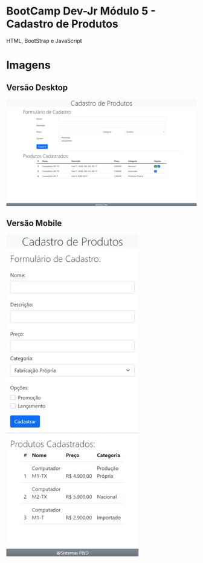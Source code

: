 # BootCamp Dev-Jr Módulo 5 - Cadastro de Produtos

HTML, BootStrap e JavaScript


# Imagens
## Versão Desktop

![Versão Desktop](https://github.com/bootcampfullstack/bootcamp-devjr-modulo5-cadastro-produto/blob/main/docs/app-desktop.jpeg "Versão Desktop")

## Versão Mobile
<img src="https://github.com/bootcampfullstack/bootcamp-devjr-modulo5-cadastro-produto/blob/main/docs/app-mobile.jpeg" width="350"/>

